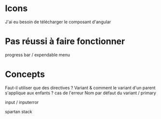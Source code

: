 # Icons
J'ai eu besoin de télécharger le composant d'angular

# Pas réussi à faire fonctionner
progress bar / expendable menu

# Concepts
Faut-il utiliser que des directives ?
Variant & comment le variant d'un parent s'applique aux enfants ? cas de l'erreur
Nom par défaut du variant / primary


input / inputerror

spartan stack